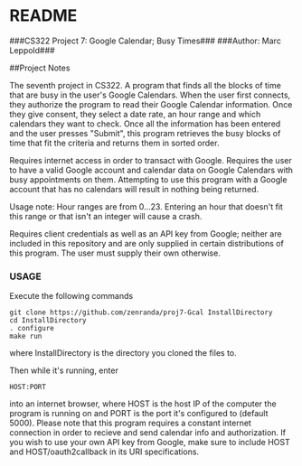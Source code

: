 # README #

###CS322 Project 7: Google Calendar; Busy Times###
###Author: Marc Leppold###

##Project Notes

The seventh project in CS322. A program that finds all the blocks of time that are busy in the user's Google Calendars. When the user first connects, they authorize the program to read their Google Calendar information. Once they give consent, they select a date rate, an hour range and which calendars they want to check. Once all the information has been entered and the user presses "Submit", this program retrieves the busy blocks of time that fit the criteria and returns them in sorted order.

Requires internet access in order to transact with Google. Requires the user to have a valid Google account and calendar data on Google Calendars with busy appointments on them. Attempting to use this program with a Google account that has no calendars will result in nothing being returned.

Usage note: Hour ranges are from 0...23. Entering an hour that doesn't fit this range or that isn't an integer will cause a crash.

Requires client credentials as well as an API key from Google; neither are included in this repository and are only supplied in certain distributions of this program. The user must supply their own otherwise.

### USAGE ###

Execute the following commands
```
git clone https://github.com/zenranda/proj7-Gcal InstallDirectory
cd InstallDirectory
. configure
make run
```
where InstallDirectory is the directory you cloned the files to.

Then while it's running, enter
```
HOST:PORT
```
into an internet browser, where HOST is the host IP of the computer the program is running on and PORT is the port it's configured to (default 5000).
Please note that this program requires a constant internet connection in order to recieve and send calendar info and authorization. If you wish to use your own API key from Google, make sure to include HOST and HOST/oauth2callback in its URI specifications.